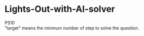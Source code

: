 # Lights-Out-with-AI-solver  
PS10  
"target" means the minmum number of step to solve the question.  
